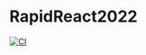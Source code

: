 # RapidReact2022
[![CI](https://github.com/EnergyTechChargers5298/RapidReact2022/actions/workflows/main.yml/badge.svg)](https://github.com/EnergyTechChargers5298/RapidReact2022/actions/workflows/main.yml)
